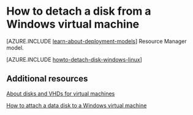 <properties
	pageTitle="Detach a disk from a Windows VM | Microsoft Azure"
	description="Learn to detach a disk from a virtual machine in Azure using the classic deployment model."
	services="virtual-machines"
	documentationCenter=""
	authors="cynthn"
	manager="timlt"
	editor=""
	tags="azure-service-management"/>

<tags
	ms.service="virtual-machines"
	ms.workload="infrastructure-services"
	ms.tgt_pltfrm="vm-windows"
	ms.devlang="na"
	ms.topic="article"
	ms.date="07/14/2015"
	ms.author="cynthn"/>



# How to detach a disk from a Windows virtual machine

[AZURE.INCLUDE [learn-about-deployment-models](../../includes/learn-about-deployment-models-classic-include.md)] Resource Manager model.


[AZURE.INCLUDE [howto-detach-disk-windows-linux](../../includes/howto-detach-disk-windows-linux.md)]

## Additional resources

[About disks and VHDs for virtual machines](virtual-machines-disks-vhds.md)

[How to attach a data disk to a Windows virtual machine](storage-windows-attach-disk.md)
